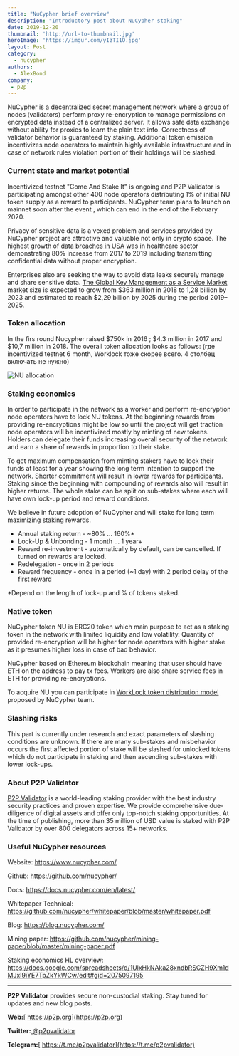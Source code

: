 ```yaml
---
title: "NuCypher brief overview"
description: "Introductory post about NuCypher staking"
date: 2019-12-20
thumbnail: 'http://url-to-thumbnail.jpg'
heroImage: 'https://imgur.com/yIzTI1O.jpg'
layout: Post
category:
  - nucypher
authors:
  - AlexBond
company:
 - p2p
---
```


NuCypher is a decentralized secret management network where a group of nodes (validators) perform proxy re-encryption to manage permissions on encrypted data instead of a centralized server. It allows safe data exchange without ability for proxies to learn the plain text info. Correctness of validator behavior is guaranteed by staking. Additional token emission incentivizes node operators to maintain highly available infrastructure and in case of network rules violation portion of their holdings will be slashed. 

### Current state and market potential

Incentivized testnet "Come And Stake It" is ongoing and P2P Validator is participating amongst other 400 node operators distributing 1% of initial NU token supply as a reward to participants. NuCypher team plans to launch on mainnet soon after the event , which can end in the end of the February 2020.

Privacy of sensitive data is a vexed problem and services provided by NuCypher project are attractive and valuable not only in crypto space. The highest growth of [data breaches in USA](https://www.statista.com/statistics/798564/number-of-us-residents-affected-by-data-breaches/) was in healthcare sector demonstrating 80% increase from 2017 to 2019 including transmitting confidential data without proper encryption. 

Enterprises also are seeking the way to avoid data leaks securely manage and share sensitive data. [The Global Key Management as a Service Market](https://www.marketresearchfuture.com/reports/key-management-service-market-8188) market size is expected to grow from $363 million in 2018 to 1,28 billion by 2023 and estimated to reach $2,29 billion by 2025 during the period 2019–2025.

### Token allocation

In the firs round Nucypher raised $750k in 2016 ; $4.3 million in 2017 and $10,7 million in 2018. The overall token allocation looks as follows: (где incentivized testnet 6 month, Worklock тоже скорее всего. 4 столбец включать не нужно)

![NU allocation](https://imgur.com/NRk5KIS.jpg)

### Staking economics

In order to participate in the network as a worker and perform re-encryption node operators have to lock NU tokens. At the beginning rewards from providing re-encryptions might be low so until the project will get traction node operators will be incentivized mostly by minting of new tokens. Holders can delegate their funds increasing overall security of the network and earn a share of rewards in proportion to their stake.

To get maximum compensation from minting stakers have to lock their funds at least for a year showing the long term intention to support the network. Shorter commitment will result in lower rewards for participants. Staking since the beginning with compounding of rewards also will result in higher returns. The whole stake can be split on sub-stakes where each will have own lock-up period and reward conditions.

We believe in future adoption of NuCypher and will stake for long term maximizing staking rewards.

- Annual staking return - ~80% ... 160%*
- Lock-Up & Unbonding - 1 month ... 1 year+
- Reward re-investment - automatically by default, can be cancelled. If turned on rewards are locked.
- Redelegation - once in 2 periods
- Reward frequency - once in a period (~1 day) with 2 period delay of the first reward

*Depend on the length of lock-up and % of tokens staked.

### Native token

NuCypher token NU is ERC20 token which main purpose to act as a staking token in the network with limited liquidity and low volatility. Quantity of provided re-encryption will be higher for node operators with higher stake as it presumes higher loss in case of bad behavior. 

NuCypher based on Ethereum blockchain meaning that user should have ETH on the address to pay tx fees. Workers are also share service fees in ETH for providing re-encryptions.

To acquire NU you can participate in [WorkLock token distribution model](https://blog.nucypher.com/the-worklock/) proposed by NuCypher team.

### Slashing risks

This part is currently under research and exact parameters of slashing conditions are unknown. If there are many sub-stakes and misbehavior occurs the first affected portion of stake will be slashed for unlocked tokens which do not participate in staking and then ascending sub-stakes with lower lock-ups. 

### About P2P Validator

[P2P Validator](https://p2p.org) is a world-leading staking provider with the best industry security practices and proven expertise. We provide comprehensive due-diligence of digital assets and offer only top-notch staking opportunities. At the time of publishing, more than 35 million of USD value is staked with P2P Validator by over 800 delegators across 15+ networks.

### Useful NuCypher resources

Website: https://www.nucypher.com/

Github: https://github.com/nucypher/

Docs: https://docs.nucypher.com/en/latest/

Whitepaper Technical: https://github.com/nucypher/whitepaper/blob/master/whitepaper.pdf

Blog: https://blog.nucypher.com/

Mining paper: https://github.com/nucypher/mining-paper/blob/master/mining-paper.pdf

Staking economics HL overview: https://docs.google.com/spreadsheets/d/1UlxHkNAka28xndbRSCZH9Xm1dMJxI9iYE7TpZkYkWCw/edit#gid=2075097195

------

**P2P Validator** provides secure non-custodial staking. Stay tuned for updates and new blog posts.

**Web:**[ https://p2p.org](https://p2p.org)

**Twitter:**[ @p2pvalidator](https://twitter.com/p2pvalidator)

**Telegram:**[ https://t.me/p2pvalidator](https://t.me/p2pvalidator)